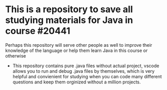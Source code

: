 # This is a repository to save all studying materials for Java in course #20441

Perhaps this repository will serve other people as well to improve their knowledge of the language or help them learn Java in this course or otherwise

* This repository contains pure .java files without actual project, vscode allows you to run and debug .java files by themselves, which is very helpful and convienient for studying when you can code many different questions and keep them orginized without a million projects.
